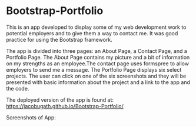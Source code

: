 # Bootstrap-Portfolio

This is an app developed to display some of my web development work to potential employers and to give them a way to contact me. It was good practice for using the Bootstrap framework.

The app is divided into three pages: an About Page, a Contact Page, and a Portfolio Page. The About Page contains my picture and a bit of information on my strengths as an employee.The contact page uses formspree to allow employers to send me a message. The Portfolio Page displays six select projects. The user can click on one of the six screenshots and they will be presented with basic information about the project and a link to the app and the code. 

The deployed version of the app is found at: https://jacobugath.github.io/Bootstrap-Portfolio/

Screenshots of App:

